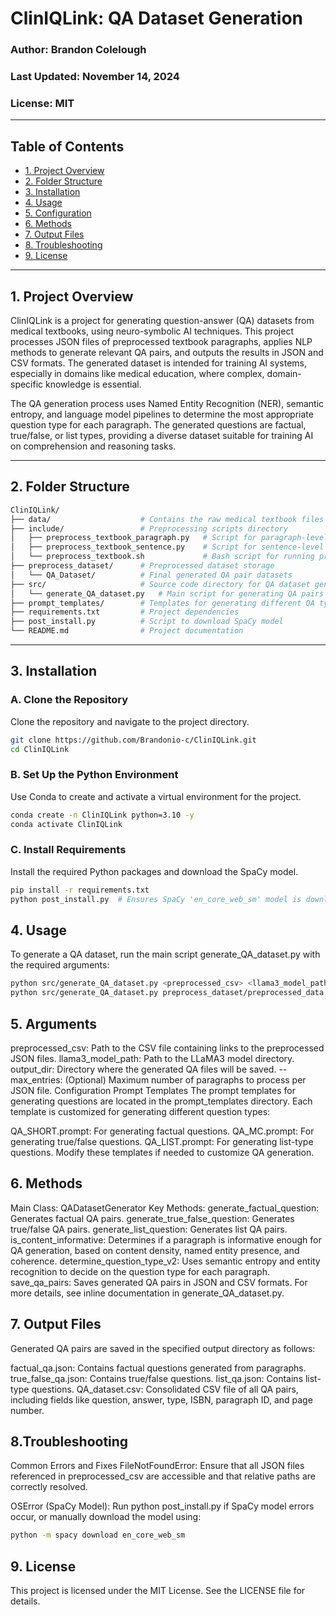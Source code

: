 # ClinIQLink: QA Dataset Generation

### Author: Brandon Colelough  
### Last Updated: November 14, 2024  
### License: MIT  

---

## Table of Contents
- [1. Project Overview](#project-overview)
- [2. Folder Structure](#folder-structure)
- [3. Installation](#installation)
- [4. Usage](#usage)
- [5. Configuration](#configuration)
- [6. Methods](#methods)
- [7. Output Files](#output-files)
- [8. Troubleshooting](#troubleshooting)
- [9. License](#license)

---

## 1. Project Overview

ClinIQLink is a project for generating question-answer (QA) datasets from medical textbooks, using neuro-symbolic AI techniques. This project processes JSON files of preprocessed textbook paragraphs, applies NLP methods to generate relevant QA pairs, and outputs the results in JSON and CSV formats. The generated dataset is intended for training AI systems, especially in domains like medical education, where complex, domain-specific knowledge is essential.

The QA generation process uses Named Entity Recognition (NER), semantic entropy, and language model pipelines to determine the most appropriate question type for each paragraph. The generated questions are factual, true/false, or list types, providing a diverse dataset suitable for training AI on comprehension and reasoning tasks.

---


## 2. Folder Structure

``` bash
ClinIQLink/
├── data/                    # Contains the raw medical textbook files
├── include/                 # Preprocessing scripts directory
│   ├── preprocess_textbook_paragraph.py   # Script for paragraph-level preprocessing
│   ├── preprocess_textbook_sentence.py    # Script for sentence-level preprocessing
│   └── preprocess_textbook.sh             # Bash script for running preprocessing steps
├── preprocess_dataset/      # Preprocessed dataset storage
│   └── QA_Dataset/          # Final generated QA pair datasets
├── src/                     # Source code directory for QA dataset generation
│   └── generate_QA_dataset.py   # Main script for generating QA pairs
├── prompt_templates/        # Templates for generating different QA types
├── requirements.txt         # Project dependencies
├── post_install.py          # Script to download SpaCy model
└── README.md                # Project documentation
```

---

## 3. Installation

### A. Clone the Repository

Clone the repository and navigate to the project directory.

```bash
git clone https://github.com/Brandonio-c/ClinIQLink.git
cd ClinIQLink
```
### B. Set Up the Python Environment
Use Conda to create and activate a virtual environment for the project.

```bash
conda create -n ClinIQLink python=3.10 -y
conda activate ClinIQLink
```

### C. Install Requirements
Install the required Python packages and download the SpaCy model.

```bash
pip install -r requirements.txt
python post_install.py  # Ensures SpaCy 'en_core_web_sm' model is downloaded
```

## 4. Usage
To generate a QA dataset, run the main script generate_QA_dataset.py with the required arguments:

```bash
python src/generate_QA_dataset.py <preprocessed_csv> <llama3_model_path> <output_dir> --max_entries <optional_max_entries>
python src/generate_QA_dataset.py preprocess_dataset/preprocessed_data.csv /path/to/llama3_model preprocess_dataset/QA_Dataset --max_entries 10
```

## 5. Arguments
preprocessed_csv: Path to the CSV file containing links to the preprocessed JSON files.
llama3_model_path: Path to the LLaMA3 model directory.
output_dir: Directory where the generated QA files will be saved.
--max_entries: (Optional) Maximum number of paragraphs to process per JSON file.
Configuration
Prompt Templates
The prompt templates for generating questions are located in the prompt_templates directory. Each template is customized for generating different question types:

QA_SHORT.prompt: For generating factual questions.
QA_MC.prompt: For generating true/false questions.
QA_LIST.prompt: For generating list-type questions.
Modify these templates if needed to customize QA generation.

## 6. Methods
Main Class: QADatasetGenerator
Key Methods:
generate_factual_question: Generates factual QA pairs.
generate_true_false_question: Generates true/false QA pairs.
generate_list_question: Generates list QA pairs.
is_content_informative: Determines if a paragraph is informative enough for QA generation, based on content density, named entity presence, and coherence.
determine_question_type_v2: Uses semantic entropy and entity recognition to decide on the question type for each paragraph.
save_qa_pairs: Saves generated QA pairs in JSON and CSV formats.
For more details, see inline documentation in generate_QA_dataset.py.

## 7. Output Files
Generated QA pairs are saved in the specified output directory as follows:

factual_qa.json: Contains factual questions generated from paragraphs.
true_false_qa.json: Contains true/false questions.
list_qa.json: Contains list-type questions.
QA_dataset.csv: Consolidated CSV file of all QA pairs, including fields like question, answer, type, ISBN, paragraph ID, and page number.


## 8.Troubleshooting
Common Errors and Fixes
FileNotFoundError: Ensure that all JSON files referenced in preprocessed_csv are accessible and that relative paths are correctly resolved.

OSError (SpaCy Model): Run python post_install.py if SpaCy model errors occur, or manually download the model using:

```bash
python -m spacy download en_core_web_sm
```


## 9. License
This project is licensed under the MIT License. See the LICENSE file for details.


